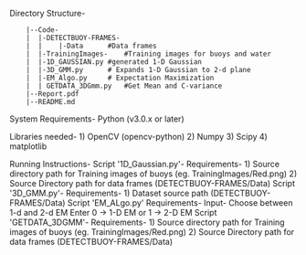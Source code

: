 Directory Structure-

	
		|--Code-
		|  |-DETECTBUOY-FRAMES-
		|  |	|-Data		#Data frames
		|  |-TrainingImages-	#Training images for buoys and water
		|  |-1D_GAUSSIAN.py	#generated 1-D Gaussian
		|  |-3D_GMM.py		# Expands 1-D Gaussian to 2-d plane
		|  |-EM_Algo.py		# Expectation Maximization
		|  | GETDATA_3DGmm.py	#Get Mean and C-variance
		|--Report.pdf
		|--README.md

System Requirements-
	Python (v3.0.x or later)

Libraries needed-
	1) OpenCV (opencv-python)
	2) Numpy
	3) Scipy 
	4) matplotlib

Running Instructions-
Script '1D_Gaussian.py'-
	Requirements-
		1) Source directory path for Training images of buoys (eg. TrainingImages/Red.png)
		2) Source Directory path for data frames (DETECTBUOY-FRAMES/Data)
Script '3D_GMM.py'-
	Requirements-
		1) Dataset source path (DETECTBUOY-FRAMES/Data)
Script 'EM_ALgo.py'
	Requirements-
		Input- Choose between 1-d and 2-d EM
			 Enter 0 -> 1-D EM 
			 or
			       1 -> 2-D EM
Script 'GETDATA_3DGMM'-
Requirements-
		1) Source directory path for Training images of buoys (eg. TrainingImages/Red.png)
		2) Source Directory path for data frames (DETECTBUOY-FRAMES/Data)




			
